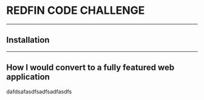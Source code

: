 # REDFIN CODE CHALLENGE

---

## Installation



---

## How I would convert to a fully featured web application

dafdsafasdfsadfsadfasdfs

